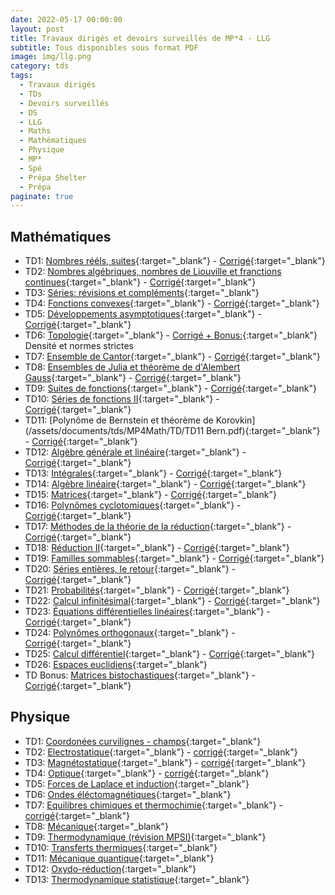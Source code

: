 ```yaml
---
date: 2022-05-17 00:00:00
layout: post
title: Travaux dirigés et devoirs surveillés de MP*4 - LLG
subtitle: Tous disponibles sous format PDF
image: img/llg.png
category: tds
tags:
  - Travaux dirigés
  - TDs
  - Devoirs surveillés
  - DS
  - LLG
  - Maths
  - Mathématiques
  - Physique
  - MP*
  - Spé
  - Prépa Shelter
  - Prépa
paginate: true
---
```


## Mathématiques

*   TD1: [Nombres rééls, suites](/assets/documents/tds/MP4Math/TD/TD1Reelssuites.pdf){:target="_blank"} - [Corrigé](/assets/documents/tds/MP4Math/Corriges/TD1.pdf){:target="_blank"}
*   TD2: [Nombres algébriques, nombres de Liouville et franctions continues](/assets/documents/tds/MP4Math/TD/TD2Reels.pdf){:target="_blank"} - [Corrigé](/assets/documents/tds/MP4Math/Corriges/TD2.pdf){:target="_blank"}
*   TD3: [Séries: révisions et compléments](/assets/documents/tds/MP4Math/TD/TD3Series.pdf){:target="_blank"}
*   TD4: [Fonctions convexes](/assets/documents/tds/MP4Math/TD/TD4Fonctionsconvexes.pdf){:target="_blank"} - [Corrigé](/assets/documents/tds/MP4Math/Corriges/TD4.pdf){:target="_blank"}
*   TD5: [Développements asymptotiques](/assets/documents/tds/MP4Math/TD/TD5Asymptotique.pdf){:target="_blank"} - [Corrigé](/assets/documents/tds/MP4Math/Corriges/TD5.pdf){:target="_blank"}
*   TD6: [Topologie](/assets/documents/tds/MP4Math/TD/TD6Topologie.pdf){:target="_blank"} - [Corrigé + Bonus:](/assets/documents/tds/MP4Math/Corriges/TD6.pdf){:target="_blank"} Densité et normes strictes
*   TD7: [Ensemble de Cantor](/assets/documents/tds/MP4Math/TD/TD7Cantor.pdf){:target="_blank"} - [Corrigé](/assets/documents/tds/MP4Math/Corriges/TD7.pdf){:target="_blank"}
*   TD8: [Ensembles de Julia et théorème de d'Alembert Gauss](/assets/documents/tds/MP4Math/TD/TD8Julia.pdf){:target="_blank"} - [Corrigé](/assets/documents/tds/MP4Math/Corriges/TD8.pdf){:target="_blank"}
*   TD9: [Suites de fonctions](/assets/documents/tds/MP4Math/TD/TD9Suitesdefonctions.pdf){:target="_blank"} - [Corrigé](/assets/documents/tds/MP4Math/Corriges/TD9.pdf){:target="_blank"}
*   TD10: [Séries de fonctions II](/assets/documents/tds/MP4Math/TD/TD10SeriesdefonctionsII.pdf){:target="_blank"} - [Corrigé](/assets/documents/tds/MP4Math/Corriges/TD10.pdf){:target="_blank"}
*   TD11: [Polynôme de Bernstein et théorème de Korovkin](/assets/documents/tds/MP4Math/TD/TD11 Bern.pdf){:target="_blank"} - [Corrigé](/assets/documents/tds/MP4Math/Corriges/TD11.pdf){:target="_blank"}
*   TD12: [Algèbre générale et linéaire](/assets/documents/tds/MP4Math/TD/TD12Algebre.pdf){:target="_blank"} - [Corrigé](/assets/documents/tds/MP4Math/Corriges/TD12.pdf){:target="_blank"}
*   TD13: [Intégrales](/assets/documents/tds/MP4Math/TD/TD13Integrales.pdf){:target="_blank"} - [Corrigé](/assets/documents/tds/MP4Math/Corriges/TD13.pdf){:target="_blank"}
*   TD14: [Algèbre linéaire](/assets/documents/tds/MP4Math/TD/TD14Algebrelineaire.pdf){:target="_blank"} - [Corrigé](/assets/documents/tds/MP4Math/Corriges/TD14.pdf){:target="_blank"}
*   TD15: [Matrices](/assets/documents/tds/MP4Math/TD/TD15Matrices.pdf){:target="_blank"} - [Corrigé](/assets/documents/tds/MP4Math/Corriges/TD15.pdf){:target="_blank"}
*   TD16: [Polynômes cyclotomiques](/assets/documents/tds/MP4Math/TD/TD16Polcyclo.pdf){:target="_blank"} - [Corrigé](/assets/documents/tds/MP4Math/Corriges/TD16.pdf){:target="_blank"}
*   TD17: [Méthodes de la théorie de la réduction](/assets/documents/tds/MP4Math/TD/TD17Reduction.pdf){:target="_blank"} - [Corrigé](/assets/documents/tds/MP4Math/Corriges/TD17.pdf){:target="_blank"}
*   TD18: [Réduction II](/assets/documents/tds/MP4Math/TD/TD18Reduction2.pdf){:target="_blank"} - [Corrigé](/assets/documents/tds/MP4Math/Corriges/TD18.pdf){:target="_blank"}
*   TD19: [Familles sommables](/assets/documents/tds/MP4Math/TD/TD19FamillesSommables.pdf){:target="_blank"} - [Corrigé](/assets/documents/tds/MP4Math/Corriges/TD19.pdf){:target="_blank"}
*   TD20: [Séries entières, le retour](/assets/documents/tds/MP4Math/TD/TD20SeriesII.pdf){:target="_blank"} - [Corrigé](/assets/documents/tds/MP4Math/Corriges/TD20.pdf){:target="_blank"}
*   TD21: [Probabilités](/assets/documents/tds/MP4Math/TD/TD21Proba.pdf){:target="_blank"} - [Corrigé](/assets/documents/tds/MP4Math/Corriges/TD21.pdf){:target="_blank"}
*   TD22: [Calcul infinitésimal](/assets/documents/tds/MP4Math/TD/TD22Infini.pdf){:target="_blank"} - [Corrigé](/assets/documents/tds/MP4Math/Corriges/TD22.pdf){:target="_blank"}
*   TD23: [Équations différentielles linéaires](/assets/documents/tds/MP4Math/TD/TD23EDL.pdf){:target="_blank"} - [Corrigé](/assets/documents/tds/MP4Math/Corriges/TD23.pdf){:target="_blank"}
*   TD24: [Polynômes orthogonaux](/assets/documents/tds/MP4Math/TD/TD24Polynomesorthogonaux.pdf){:target="_blank"} - [Corrigé](/assets/documents/tds/MP4Math/Corriges/TD24.pdf){:target="_blank"}
*   TD25: [Calcul différentiel](/assets/documents/tds/MP4Math/TD/TD25Calculdiff.pdf){:target="_blank"} - [Corrigé](/assets/documents/tds/MP4Math/Corriges/TD25.pdf){:target="_blank"}
*   TD26: [Espaces euclidiens](/assets/documents/tds/MP4Math/TD/TD26Espaceseuclidiens.pdf){:target="_blank"}
*   TD Bonus: [Matrices bistochastiques](/assets/documents/tds/MP4Math/TD/TDBonus.pdf){:target="_blank"} - [Corrigé](/assets/documents/tds/MP4Math/Corriges/Bonus.pdf){:target="_blank"}

## Physique

*   TD1: [Coordonées curvilignes - champs](/assets/documents/tds/MP4Phys/TD/TD1PC.pdf){:target="_blank"}
*   TD2: [Electrostatique](/assets/documents/tds/MP4Phys/TD/TD2PC.pdf){:target="_blank"} - [corrigé](/assets/documents/tds/MP4Phys/TD/corrigeelectrostat.pdf){:target="_blank"}
*   TD3: [Magnétostatique](/assets/documents/tds/MP4Phys/TD/TDmagnetostatique.pdf){:target="_blank"} - [corrigé](/assets/documents/tds/MP4Phys/TD/corrigemagneto.pdf){:target="_blank"}
*   TD4: [Optique](/assets/documents/tds/MP4Phys/TD/TDoptique.pdf){:target="_blank"} - [corrigé](/assets/documents/tds/MP4Phys/TD/corrigeoptique.pdf){:target="_blank"}
*   TD5: [Forces de Laplace et induction](/assets/documents/tds/MP4Phys/TD/TD5LAP.pdf){:target="_blank"}
*   TD6: [Ondes éléctomagnétiques](/assets/documents/tds/MP4Phys/TD/TD6ONDESELECTROMAG.pdf){:target="_blank"}
*   TD7: [Equilibres chimiques et thermochimie](/assets/documents/tds/MP4Phys/TD/TD7THERMO.pdf){:target="_blank"} - [corrigé](/assets/documents/tds/MP4Phys/TD/corrigethermochimie.pdf){:target="_blank"}
*   TD8: [Mécanique](/assets/documents/tds/MP4Phys/TD/TD8MECA.pdf){:target="_blank"}
*   TD9: [Thermodynamique (révision MPSI)](/assets/documents/tds/MP4Phys/TD/TD9Thermosup.pdf){:target="_blank"}
*   TD10: [Transferts thermiques](/assets/documents/tds/MP4Phys/TD/TD10Transfert.pdf){:target="_blank"}
*   TD11: [Mécanique quantique](/assets/documents/tds/MP4Phys/TD/TD11mecaq.pdf){:target="_blank"}
*   TD12: [Oxydo-réduction](/assets/documents/tds/MP4Phys/TD/TD12Redox.pdf){:target="_blank"}
*   TD13: [Thermodynamique statistique](/assets/documents/tds/MP4Phys/TD/TD13Thermostat.pdf){:target="_blank"}
